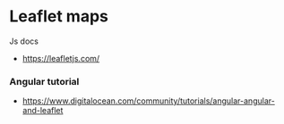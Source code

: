 # Leaflet maps

Js docs

- https://leafletjs.com/

### Angular tutorial

- https://www.digitalocean.com/community/tutorials/angular-angular-and-leaflet
